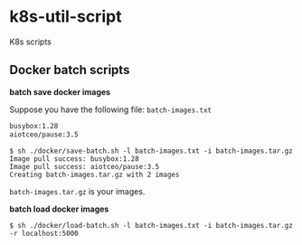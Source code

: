 # k8s-util-script

K8s scripts

## Docker batch scripts

**batch save docker images**

Suppose you have the following file:
```batch-images.txt```

```txt
busybox:1.28
aiotceo/pause:3.5

```

```shell
$ sh ./docker/save-batch.sh -l batch-images.txt -i batch-images.tar.gz
Image pull success: busybox:1.28
Image pull success: aiotceo/pause:3.5
Creating batch-images.tar.gz with 2 images
```
```batch-images.tar.gz``` is your images.

**batch load docker images**

```shell
$ sh ./docker/load-batch.sh -l batch-images.txt -i batch-images.tar.gz -r localhost:5000
```

